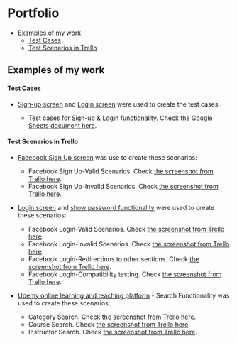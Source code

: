 # Portfolio
* [Examples of my work](#examples-of-my-work)
   * [Test Cases](#test-cases)
   * [Test Scenarios in Trello](#test-scenarios-in-Trello)

## Examples of my work
#### Test Cases
* [Sign-up screen](https://drive.google.com/file/d/1qRRz4h_oxZuYdBiUHjv7Jzmx7wE0sse6/view?usp=sharing) and [Login screen](https://drive.google.com/file/d/1VAhxexcDbfXs__445pVSh3WbJ4ZWi8po/view?usp=sharing) were used to create the test cases.
  
  * Test cases for Sign-up & Login functionality. Check the [Google Sheets document here](https://docs.google.com/spreadsheets/d/1qCwyBCwRaBb77ojYBWyuQAMno-zkLUOU/edit?usp=sharing&ouid=115256224116898714027&rtpof=true&sd=true).

#### Test Scenarios in Trello 
* [Facebook Sign Up screen](https://drive.google.com/file/d/1dzTqwTpCAkfLmv_i_y9OO1CAw88cdZUX/view?usp=sharing) was use to create these scenarios:
  
     * Facebook Sign Up-Valid Scenarios. Check [the screenshot from Trello here](https://drive.google.com/file/d/1Wo0kV-V8ozttx93ZhSef6Kk7iv2PmrBU/view?usp=sharing).
     * Facebook Sign Up-Invalid Scenarios. Check [the screenshot from Trello here](https://drive.google.com/file/d/1n10MuQo867L0GRWXn1GpDYHW-Pp0b8gE/view?usp=sharing).
 
* [Login screen](https://drive.google.com/file/d/15rlvJ7_QFmMWh79FsNawahPSf40zkgLT/view?usp=sharing) and [show password functionality](https://drive.google.com/file/d/1BjitBobMY9MufwBSL4-DceV4Q5Vuy6Ic/view?usp=sharing) were used to create these scenarios:
  
     * Facebook Login-Valid Scenarios. Check [the screenshot from Trello here](https://drive.google.com/file/d/1NVs_IjHf-3SPDjymxJGC2yoEdFHMScPP/view?usp=sharing).
     * Facebook Login-Invalid Scenarios. Check [the screenshot from Trello here](https://drive.google.com/file/d/1rZW7GSYcaeXLcdUTY2WZGX6xq0_Luwb6/view?usp=sharing).
     * Facebook Login-Redirections to other sections. Check [the screenshot from Trello here](https://drive.google.com/file/d/1i1JHt5q3bvPIZleYMLqnQMKgzp7iOBQe/view?usp=sharing).
     * Facebook Login-Compatibility testing. Check [the screenshot from Trello here](https://drive.google.com/file/d/1g1a1s9P7hqBR8suSePXUc-j_RPZNuO2t/view?usp=sharing).
       
 * [Udemy online learning and teaching platform](https://www.udemy.com/) - Search Functionality was used to create these scenarios:
      * Category Search. Check [the screenshot from Trello here](https://drive.google.com/file/d/17IFarKiq45_Sp7NCoFArqxPwaNRtBZPA/view?usp=sharing).
      * Course Search. Check [the screenshot from Trello here](https://drive.google.com/file/d/1Ffl0LMvmsKJVXRO97EX0x1ENABiVD8GT/view?usp=sharing).
      * Instructor Search. Check [the screenshot from Trello here](https://drive.google.com/file/d/1hNKAthTZYApnmm9J3KSr-LOmunsB6e8N/view?usp=sharing).
        


